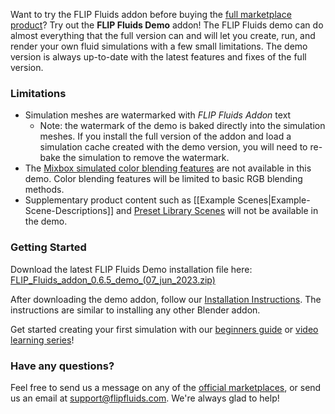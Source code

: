 Want to try the FLIP Fluids addon before buying the [full marketplace product](https://github.com/rlguy/Blender-FLIP-Fluids/wiki/Official-Marketplaces-of-the-FLIP-Fluids-Addon)? Try out the **FLIP Fluids Demo** addon! The FLIP Fluids demo can do almost everything that the full version can and will let you create, run, and render your own fluid simulations with a few small limitations. The demo version is always up-to-date with the latest features and fixes of the full version.

### Limitations

- Simulation meshes are watermarked with _FLIP Fluids Addon_ text
    - Note: the watermark of the demo is baked directly into the simulation meshes. If you install the full version of the addon and load a simulation cache created with the demo version, you will need to re-bake the simulation to remove the watermark.
- The [Mixbox simulated color blending features](https://github.com/rlguy/Blender-FLIP-Fluids/wiki/Mixbox-Installation-and-Uninstallation) are not available in this demo. Color blending features will be limited to basic RGB blending methods.
- Supplementary product content such as [[Example Scenes|Example-Scene-Descriptions]] and [Preset Library Scenes](Preset-Library-Installation-and-Uninstallation) will not be available in the demo.

### Getting Started

Download the latest FLIP Fluids Demo installation file here: [FLIP_Fluids_addon_0.6.5_demo_(07_jun_2023.zip)](https://github.com/rlguy/Blender-FLIP-Fluids/releases/download/v0.6.3/FLIP_Fluids_addon_0.6.5_demo_.07_jun_2023.zip)

After downloading the demo addon, follow our [Installation Instructions](https://github.com/rlguy/Blender-FLIP-Fluids/wiki/Addon-Installation-and-Uninstallation). The instructions are similar to installing any other Blender addon.

Get started creating your first simulation with our [beginners guide](https://github.com/rlguy/Blender-FLIP-Fluids/wiki/Creating-Your-First-FLIP-Fluids-Simulation) or [video learning series](https://github.com/rlguy/Blender-FLIP-Fluids/wiki/Video-Learning-Series)!

### Have any questions?

Feel free to send us a message on any of the [official marketplaces](https://github.com/rlguy/Blender-FLIP-Fluids/wiki/Official-Marketplaces-of-the-FLIP-Fluids-Addon), or send us an email at support@flipfluids.com. We're always glad to help!
